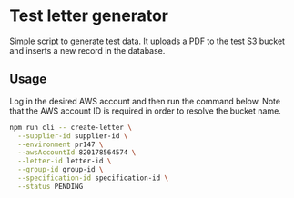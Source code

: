 # Test letter generator

Simple script to generate test data. It uploads a PDF to the test S3 bucket and inserts a new record in the database.

## Usage

Log in the desired AWS account and then run the command below. Note that the AWS account ID is required in order to resolve the bucket name.

```bash
npm run cli -- create-letter \
  --supplier-id supplier-id \
  --environment pr147 \
  --awsAccountId 820178564574 \
  --letter-id letter-id \
  --group-id group-id \
  --specification-id specification-id \
  --status PENDING
```
